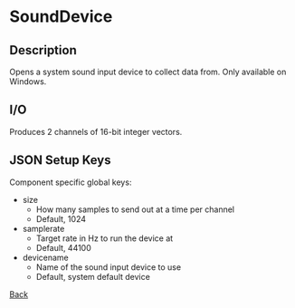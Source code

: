 # SoundDevice

## Description

Opens a system sound input device to collect data from. Only available on Windows.

## I/O

Produces 2 channels of 16-bit integer vectors.

## JSON Setup Keys

Component specific global keys:

* size
  * How many samples to send out at a time per channel
  * Default, 1024
* samplerate
  * Target rate in Hz to run the device at
  * Default, 44100
* devicename
  * Name of the sound input device to use
  * Default, system default device

[Back](../../../phoenix-doc/Components/Inputs/PhoenixComponents.md)
